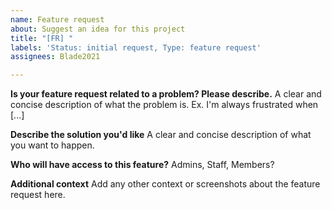 ```yaml
---
name: Feature request
about: Suggest an idea for this project
title: "[FR] "
labels: 'Status: initial request, Type: feature request'
assignees: Blade2021

---
```


**Is your feature request related to a problem? Please describe.**
A clear and concise description of what the problem is. Ex. I'm always frustrated when [...]

**Describe the solution you'd like**
A clear and concise description of what you want to happen.

**Who will have access to this feature?**
Admins, Staff, Members?

**Additional context**
Add any other context or screenshots about the feature request here.
